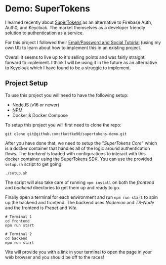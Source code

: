 # Demo: SuperTokens

I learned recently about [SuperTokens](https://supertokens.com) as an alternative to Firebase Auth, Auth0, and Keycloak.  The market themselves as a developer friendly solution to authentication as a service. 

For this project I followed their [Email/Password and Social Tutorial](https://supertokens.com/docs/thirdpartyemailpassword/introduction) (using my own UI) to learn about how to implement this in an existing project.  

Overall it seems to live up to it's selling points and was fairly straight forward to implement.  I think I will be using it in the future as an alternative to Keycloak which I have found to be a struggle to implement.

## Project Setup

To use this project you will need to have the following setup:
- NodeJS (v16 or newer)
- NPM
- Docker & Docker Compose

To setup this project you will first need to clone the repo:

```shell
git clone git@github.com:tkottke90/supertokens-demo.git
```

After you have done that, we need to setup the "_SuperTokens Core_" which is a docker container that handles all of the logic around authentication flows.  The _backend_ is loaded with configurations to interact with this docker container using the SuperTokens SDK.  You can use the provided `setup.sh` script to get going:

```shell
./setup.sh
```

The script will also take care of running `npm install` on both the _frontend_ and _backend_ directories to get them up and ready to go.

Finally open a terminal for each environment and run `npm run start` to spin up the backend and frontend.  The backend uses _Nodemon_ and _TS-Node_ and the frontend is _Preact_ and _Vite_.

```shell
# Terminal 1
cd frontend
npm run start
```

```shell
# Terminal 2
cd backend
npm run start
```

Vite will provide you with a link in your terminal to open the page in your web browser and you should be off to the races!